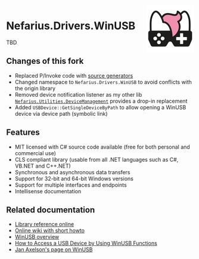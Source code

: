 <img src="assets/NSS-128x128.png" align="right" />

# Nefarius.Drivers.WinUSB

TBD

## Changes of this fork

- Replaced P/Invoke code with [source generators](https://github.com/microsoft/CsWin32)
- Changed namespace to `Nefarius.Drivers.WinUSB` to avoid conflicts with the origin library
- Removed device notification listener as my other lib [`Nefarius.Utilities.DeviceManagement`](https://github.com/nefarius/Nefarius.Utilities.DeviceManagement) provides a drop-in replacement
- Added `USBDevice::GetSingleDeviceByPath` to allow opening a WinUSB device via device path (symbolic link)

## Features

- MIT licensed with C# source code available (free for both personal and commercial use)
- CLS compliant library (usable from all .NET languages such as C#, VB.NET and C++.NET)
- Synchronous and asynchronous data transfers
- Support for 32-bit and 64-bit Windows versions
- Support for multiple interfaces and endpoints
- Intellisense documentation

## Related documentation

- [Library reference online](http://madwizard-thomas.github.io/winusbnet/docs/)
- [Online wiki with short howto](https://github.com/madwizard-thomas/winusbnet/wiki)
- [WinUSB overview](https://docs.microsoft.com/en-us/windows-hardware/drivers/usbcon/winusb)
- [How to Access a USB Device by Using WinUSB Functions](https://docs.microsoft.com/en-us/windows-hardware/drivers/usbcon/-using-winusb-api-to-communicate-with-a-usb-device)
- [Jan Axelson's page on WinUSB](http://janaxelson.com/winusb.htm)